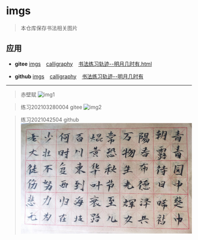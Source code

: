 # imgs

> 本仓库保存书法相关图片

## 应用

- **gitee**  [imgs]( https://gitee.com/xy180/imgs ) &ensp; [calligraphy]( https://gitee.com/xy180/calligraphy ) &ensp; [书法练习轨迹--明月几时有.html]( http://xy180.gitee.io/imgs/preview/%E4%B9%A6%E6%B3%95%E7%BB%83%E4%B9%A0%E8%BD%A8%E8%BF%B9--%E6%98%8E%E6%9C%88%E5%87%A0%E6%97%B6%E6%9C%89.html )

- **github** [imgs]( https://github.com/scott180/imgs ) &ensp; [calligraphy]( https://github.com/scott180/calligraphy ) &ensp; [书法练习轨迹--明月几时有]( https://scott180.github.io/pages/%E4%B9%A6%E6%B3%95%E7%BB%83%E4%B9%A0%E8%BD%A8%E8%BF%B9--%E6%98%8E%E6%9C%88%E5%87%A0%E6%97%B6%E6%9C%89 ) <br/>

---

> 赤壁赋
![img1]( https://gitee.com/xy180/imgs/raw/master/other/wzm.chibifu.jpg )

> 练习202103280004 gitee
![img2]( https://gitee.com/xy180/imgs/raw/master/mingyue/2021/202103/202103280004.jpg )

> 练习2021042504 github
![img3]( https://raw.githubusercontent.com/scott180/imgs/master/mingyue/2021/202104/2021042504.jpg )




